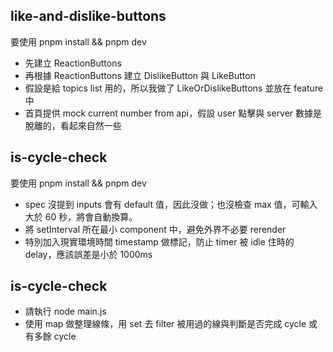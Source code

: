 ## like-and-dislike-buttons

要使用 pnpm install && pnpm dev

- 先建立 ReactionButtons
- 再根據 ReactionButtons 建立 DislikeButton 與 LikeButton
- 假設是給 topics list 用的，所以我做了 LikeOrDislikeButtons 並放在 feature 中
- 首頁提供 mock current number from api，假設 user 點擊與 server 數據是脫離的，看起來自然一些

## is-cycle-check

要使用 pnpm install && pnpm dev

- spec 沒提到 inputs 會有 default 值，因此沒做；也沒檢查 max 值，可輸入大於 60 秒，將會自動換算。
- 將 setInterval 所在最小 component 中，避免外界不必要 rerender
- 特別加入現實環境時間 timestamp 做標記，防止 timer 被 idle 住時的 delay，應該誤差是小於 1000ms

## is-cycle-check

- 請執行 node main.js
- 使用 map 做整理線條，用 set 去 filter 被用過的線與判斷是否完成 cycle 或有多餘 cycle
